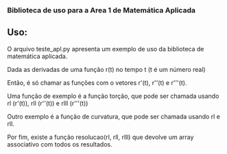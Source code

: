 ### Biblioteca de uso para a Area 1 de Matemática Aplicada

## Uso:
O arquivo teste_apl.py apresenta um exemplo de uso da biblioteca de matemática aplicada.

Dada as derivadas de uma função r(t) no tempo t (t é um número real)

Então, é só chamar as funções com o vetores r'(t), r''(t) e r'''(t).

Uma função de exemplo é a função torção, que pode ser chamada usando rl (r'(t)), rll (r''(t)) e rlll (r'''(t))

Outro exemplo é a função de curvatura, que pode ser chamada usando rl e rll.

Por fim, existe a função resolucao(rl, rll, rlll) que devolve um array associativo com todos os resultados.
